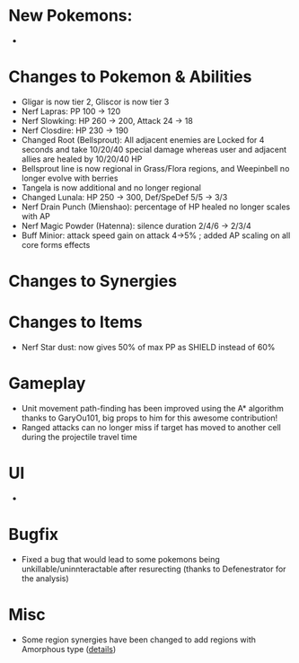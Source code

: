 # New Pokemons:
- 

# Changes to Pokemon & Abilities

- Gligar is now tier 2, Gliscor is now tier 3
- Nerf Lapras: PP 100 → 120
- Nerf Slowking: HP 260 → 200, Attack 24 → 18
- Nerf Closdire: HP 230 → 190
- Changed Root (Bellsprout): All adjacent enemies are Locked for 4 seconds and take 10/20/40 special damage whereas user and adjacent allies are healed by 10/20/40 HP
- Bellsprout line is now regional in Grass/Flora regions, and Weepinbell no longer evolve with berries
- Tangela is now additional and no longer regional
- Changed Lunala: HP 250 → 300, Def/SpeDef 5/5 → 3/3
- Nerf Drain Punch (Mienshao): percentage of HP healed no longer scales with AP
- Nerf Magic Powder (Hatenna): silence duration 2/4/6 → 2/3/4
- Buff Minior: attack speed gain on attack 4→5% ; added AP scaling on all core forms effects

# Changes to Synergies



# Changes to Items

- Nerf Star dust: now gives 50% of max PP as SHIELD instead of 60%

# Gameplay

- Unit movement path-finding has been improved using the A* algorithm thanks to GaryOu101, big props to him for this awesome contribution!
- Ranged attacks can no longer miss if target has moved to another cell during the projectile travel time

# UI

- 

# Bugfix

- Fixed a bug that would lead to some pokemons being unkillable/uninnteractable after resurecting (thanks to Defenestrator for the analysis)

# Misc

- Some region synergies have been changed to add regions with Amorphous type ([details](https://github.com/keldaanCommunity/pokemonAutoChess/commit/21804c628ca403c0914db2f68f6315e0f9a51c92#diff-9c96a7aef333d81a5c1b0c1264418f86c1bf4b37be15a7131c2f53ddb6ce2acb))